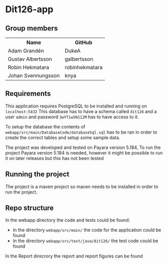 # Dit126-app

## Group members
<table style="width:100%">
    <tr>
      <th>Name</th>
      <th>GitHub</th> 
    </tr>
    <tr>
      <td> Adam Grandén </td>
      <td> DukeA </td>
    </tr>
    <tr>
      <td> Gustav Albertsson </td>
      <td> galbertsson </td>
    </tr>
    <tr>
      <td> Robin Hekmatara </td>
      <td> robinhekmatara </td>
    </tr>
    <tr>
      <td> Johan Svennungsson  </td>
      <td> knya </td>
    </tr>
</table>

## Requirements
This application requires PostgreSQL to be installed and running on `localhost:5432`
This database has to have a schema called `dit126` and a user `admin` and password `3wYTiwSN112M` has to have access to it. 

To setup the database the contents of `webapp/src/main/DatabaseCode/databaseSql.sql` has to be ran in order to create the correct tables and setup some sample data.

The project was developed and tested on Payara version 5.184,
To run the project Payara version 5.184 is needed, however it might be possible to run it on later releases but this has not been tested

## Running the project
The project is a maven project so maven needs to be installed in order to run the project. 

## Repo structure
In the webapp directory the code and tests could be found:
* In the directory `webapp/src/main/` the code for the application could be found
* In the directory `webapp/src/test/java/dit126/` the test code could be found

In the Report direcrory the report and report figures can be found
